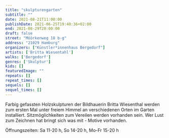 ```yaml
---
title: "skulpturengarten"
subtitle: ""
date: 2021-08-21T11:00:00
publishDate: 2021-06-25T19:40:36+02:00
end: 2021-08-29T20:00:00
draft: false
street: "Möörkenweg 18 b-g"
address: "21029 Hamburg"
organizers: ["Künstler*innenhaus Bergedorf"]
artists: ['Britta Wiesentahl']
walks: ['Bergedorf']
genres: ['Skulptur']
kids: []
featuredImage: ""
repeats: []
repeat_times: []
sequels: []
sequel_times: []
---
```


Farbig gefassten Holzskulpturen der Bildhauerin Britta Wiesenthal werden zum ersten Mal unter freiem Himmel an verschiedenen Orten im Garten installiert. Sitzmöglichkeiten zum Vereilen werden vorhanden sein. Wer Lust zum Zeichnen hat bringt sich was mit - Motive vorhanden. 

Öffnungszeiten: Sa 11-20 h, So 14-20 h, Mo-Fr 15-20 h